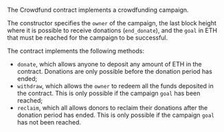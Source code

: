 The Crowdfund contract implements a crowdfunding campaign. 

The constructor specifies the `owner` of the campaign, the last block height where it is possible to receive donations (`end_donate`), and the `goal` in ETH that must be reached for the campaign to be successful. 

The contract implements the following methods:
- `donate`, which allows anyone to deposit any amount of ETH in the contract. Donations are only possible before the donation period has ended;
- `withdraw`, which allows the `owner` to redeem all the funds deposited in the contract. This is only possible if the campaign `goal` has been reached;   
- `reclaim`, which all allows donors to reclaim their donations after the donation period has ended. This is only possible if the campaign `goal` has not been reached.